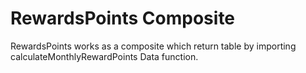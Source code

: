 # RewardsPoints Composite

RewardsPoints works as a composite which return table by importing calculateMonthlyRewardPoints Data function.

